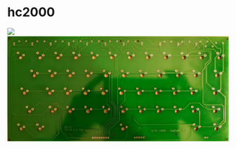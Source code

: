 # hc2000
<img src="https://github.com/mteletin/hc2000/blob/main/mx_kbd/front.png"/>
<img src="https://github.com/mteletin/hc2000/blob/main/mx_kbd/back.png"/>

